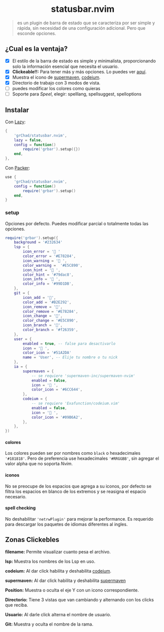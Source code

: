 <h1 align="center">statusbar.nvim</h1>

> es un plugin de barra de estado que se caracteriza por ser simple y rápida, sin necesidad de una configuración adicional. Pero que esconde opciones.

## ¿Cual es la ventaja?

- [x] El estilo de la barra de estado es simple y minimalista, proporcionando solo la información esencial que necesita el usuario.
- [x] **Clickeable!!:** Para tener más y más opciones. Lo puedes ver [aquí](#zonas-clickebles).
- [x] Muestra el icono de [supermaven](https://github.com/supermaven-inc/supermaven-nvim), [codeium](https://github.com/Exafunction/codeium.vim).
- [x] Directorio de trabajo con 3 modos de vista.
- [ ] puedes modificar los colores como quieras
- [ ] Soporte para _Speel_, elegir: spelllang, spellsuggest, spelloptions

## Instalar

Con [Lazy](https://github.com/folke/lazy.nvim):

```lua
{
    'grChad/statusbar.nvim',
    lazy = false,
    config = function()
        require('grbar').setup({})
    end,
},
```

Con [Packer](https://github.com/wbthomason/packer.nvim):

```lua
use {
    'grChad/statusbar.nvim',
    config = function()
        require('grbar').setup()
    end,
}
```

### setup

Opciones por defecto. Puedes modificar parcial o totalmente todas las opciones.

```lua
require('grbar').setup({
    background = '#232634'
    lsp = {
        icon_error = ' '
        color_error = '#E78284',
        icon_warning = ' ',
        color_warning =  '#E5C890',
        icon_hint = '󰌵 ',
        color_hint = '#79dac8',
        icon_info = ' ',
        color_info = '#99D1DB',
    },
    git = {
        icon_add = '',
        color_add = '#B2E292',
        icon_remove = '',
        color_remove = '#E78284',
        icon_change = '',
        color_change = '#E5C890',
        icon_branch = '',
        color_branch = '#f26359',
    },
    user = {
        enabled = true, -- false para desactivarlo
        icon = ' ',
        color_icon = '#51A2DA'
        name = 'User', -- Elije tu nombre o tu nick
    },
    ia = {
        supermaven = {
            -- se requiere 'supermaven-inc/supermaven-nvim'
            enabled = false,
            icon = ' ',
            color_icon = '#6CC644',
        },
        codeium = {
            -- se requiere 'Exafunction/codeium.vim'
            enabled = false,
            icon = ' ',
            color_icon = '#09B6A2',
        },
    },
})
```

#### colores

Los colores pueden ser por nombres como `black` o hexadecimales `'#181818'`. Pero de preferencia use hexadecimales `'#RRGGBB'`, sin agregar el valor alpha que no soporta _Nvim_.

#### iconos

No se preocupe de los espacios que agrega a su iconos, por defecto se filtra los espacios en blanco de los extremos y se reasigna el espacio necesario.

#### spell checking

No deshabilitar `'netrwPlugin'` para mejorar la performance. Es requerido para descargar los paquetes de idiomas diferentes al ingles.

## Zonas Clickebles

**filename:** Permite visualizar cuanto pesa el archivo.

**lsp:** Muestra los nombres de los Lsp en uso.

**codeium:** Al dar click habilita y deshabilita [codeium](https://github.com/Exafunction/codeium.vim).

**supermaven:** Al dar click habilita y deshabilita [supermaven](https://github.com/supermaven-inc/supermaven-nvim)

**Position:** Muestra o oculta el eje Y con un icono correspondiente.

**Directorio:** Tiene 3 vistas que van cambiando y alternando con los clicks que reciba.

**Usuario:** Al darle click alterna el nombre de usuario.

**Git:** Muestra y oculta el nombre de la rama.
